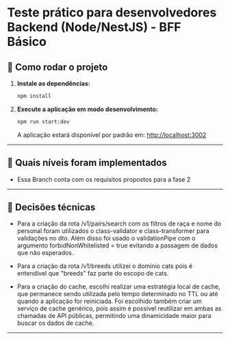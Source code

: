 # Teste prático para desenvolvedores Backend (Node/NestJS) - BFF Básico

## 🚀 Como rodar o projeto

1. **Instale as dependências:**

   ```bash
   npm install
   ```


2. **Execute a aplicação em modo desenvolvimento:**

   ```bash
   npm run start:dev
   ```

   A aplicação estará disponível por padrão em: [http://localhost:3002](http://localhost:3000)

---

## 🧩 Quais níveis foram implementados

- Essa Branch conta com os requisitos propostos para a fase 2

---

## 🧠 Decisões técnicas

- Para a criação da rota /v1/pairs/search com os filtros de raça e nome do personal foram utilizados o class-validator e class-transformer para validações no dto. Além disso foi usado o validationPipe com o argumento forbidNonWhitelisted = true evitando a passagem de dados que não esperados.

- Para a criação da rota /v1/breeds utilizei o domínio cats pois é entendível que "breeds" faz parte do escopo de cats.

- Para a criação do cache, escolhi realizar uma estratégia local de cache, que permanece sendo utilizada pelo tempo determinado no TTL ou até quando a aplicação for reiniciada. Foi escolhido também criar um serviço de cache genérico, pois assim é possível reutilizar em ambas as chamadas de API públicas, permitindo uma dinamicidade maior para buscar os dados de cache.

---
